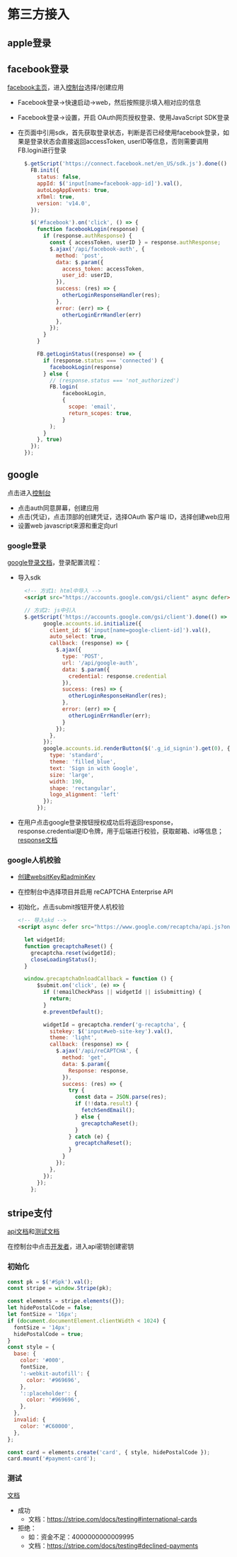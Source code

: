 # 第三方接入

## apple登录

## facebook登录

[facebook主页](https://developers.facebook.com/)，进入[控制台](https://developers.facebook.com/apps/?show_reminder=true)选择/创建应用

* Facebook登录->快速启动->web，然后按照提示填入相对应的信息
* Facebook登录->设置，开启 OAuth网页授权登录、使用JavaScript SDK登录
* 在页面中引用sdk，首先获取登录状态，判断是否已经使用facebook登录，如果是登录状态会直接返回accessToken, userID等信息，否则需要调用FB.login进行登录

  ```js
    $.getScript('https://connect.facebook.net/en_US/sdk.js').done(() => {
      FB.init({
        status: false,
        appId: $('input[name=facebook-app-id]').val(),
        autoLogAppEvents: true,
        xfbml: true,
        version: 'v14.0',
      });

      $('#facebook').on('click', () => {
        function facebookLogin(response) {
          if (response.authResponse) {
            const { accessToken, userID } = response.authResponse;
            $.ajax('/api/facebook-auth', {
              method: 'post',
              data: $.param({
                access_token: accessToken,
                user_id: userID,
              }),
              success: (res) => {
                otherLoginResponseHandler(res);
              },
              error: (err) => {
                otherLoginErrHandler(err)
              },
            });
          }
        }

        FB.getLoginStatus((response) => {
          if (response.status === 'connected') {
            facebookLogin(response)
          } else {
            // (response.status === 'not_authorized')
            FB.login(
                facebookLogin,
                {
                  scope: 'email',
                  return_scopes: true,
                }
            );
          }
        }, true)
      });
    });
  ```

## google

点击进入[控制台](https://console.cloud.google.com/)

* 点击auth同意屏幕，创建应用
* 点击(凭证)，点击顶部的创建凭证，选择OAuth 客户端 ID，选择创建web应用
* 设置web javascript来源和重定向url

### google登录

[google登录文档](https://developers.google.com/identity/gsi/web/guides/overview)，登录配置流程：

* 导入sdk

  ```html
    <!-- 方式1: html中导入 -->
    <script src="https://accounts.google.com/gsi/client" async defer></script>
  ```

  ```js
    // 方式2: js中引入
    $.getScript('https://accounts.google.com/gsi/client').done(() => {
          google.accounts.id.initialize({
            client_id: $('input[name=google-client-id]').val(),
            auto_select: true,
            callback: (response) => {
              $.ajax({
                type: 'POST',
                url: '/api/google-auth',
                data: $.param({
                  credential: response.credential
                }),
                success: (res) => {
                  otherLoginResponseHandler(res);
                },
                error: (err) => {
                  otherLoginErrHandler(err);
                }
              });
            },
          });
          google.accounts.id.renderButton($('.g_id_signin').get(0), {
            type: 'standard',
            theme: 'filled_blue',
            text: 'Sign in with Google',
            size: 'large',
            width: 190,
            shape: 'rectangular',
            logo_alignment: 'left'
          });
        });
  ```

* 在用户点击google登录按钮授权成功后将返回response，response.credential是ID令牌，用于后端进行校验，获取邮箱、id等信息；[response文档](https://developers.google.com/identity/gsi/web/reference/js-reference#credential)

### google人机校验

* [创建websitKey和adminKey](https://www.google.com/recaptcha/admin/create)
* 在控制台中选择项目并启用 reCAPTCHA Enterprise API
* 初始化，点击submit按钮开使人机校验

  ```html
  <!-- 导入skd -->
  <script async defer src="https://www.google.com/recaptcha/api.js?onload=grecaptchaOnloadCallback&render=explicit"></script>
  ```

  ```js
    let widgetId;
    function grecaptchaReset() {
      grecaptcha.reset(widgetId);
      closeLoadingStatus();
    }

    window.grecaptchaOnloadCallback = function () {
        $submit.on('click', (e) => {
          if (!emailCheckPass || widgetId || isSubmitting) {
            return;
          }
          e.preventDefault();

          widgetId = grecaptcha.render('g-recaptcha', {
            sitekey: $('input#web-site-key').val(),
            theme: 'light',
            callback: (response) => {
              $.ajax('/api/reCAPTCHA', {
                method: 'get',
                data: $.param({
                  Response: response,
                }),
                success: (res) => {
                  try {
                    const data = JSON.parse(res);
                    if (!!data.result) {
                      fetchSendEmail();
                    } else {
                      grecaptchaReset();
                    }
                  } catch (e) {
                    grecaptchaReset();
                  }
                }
              });
            },
          });
        });
      };
  ```

## stripe支付

[api文档](https://stripe.com/docs/api)和[测试文档](https://stripe.com/docs/testing)

在控制台中点击[开发者](https://dashboard.stripe.com/developers)，进入api密钥创建密钥

### 初始化

```js
const pk = $('#Spk').val();
const stripe = window.Stripe(pk);

const elements = stripe.elements({});
let hidePostalCode = false;
let fontSize = '16px';
if (document.documentElement.clientWidth < 1024) {
  fontSize = '14px';
  hidePostalCode = true;
}
const style = {
  base: {
    color: '#000',
    fontSize,
    ':-webkit-autofill': {
      color: '#969696',
    },
    '::placeholder': {
      color: '#969696',
    },
  },
  invalid: {
    color: '#C60000',
  },
};

const card = elements.create('card', { style, hidePostalCode });
card.mount('#payment-card');
```

### 测试

[文档](https://stripe.com/docs/testing)

* 成功
  * 文档：<https://stripe.com/docs/testing#international-cards>
* 拒绝：
  * 如：资金不足：4000000000009995
  * 文档：<https://stripe.com/docs/testing#declined-payments>
